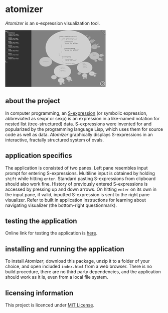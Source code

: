 # atomizer

*Atomizer* is an s-expression visualization tool.

![](media/ssh-320-atomizer.png)

## about the project

In computer programming, an [S-expression](https://en.wikipedia.org/wiki/S-expression) (or symbolic expression, abbreviated as sexpr or sexp) is an expression in a like-named notation for nested list (tree-structured) data. S-expressions were invented for and popularized by the programming language Lisp, which uses them for source code as well as data. *Atomizer* graphically displays S-expressions in an interactive, fractally structured system of ovals.

## application specifics

The application is consisted of two panes. Left pane resembles input prompt for entering S-expressions. Multiline input is obtained by holding `shift` while hitting `enter`. Standard pasting S-expressions from clipboard should also work fine. History of previously entered S-expressions is accessed by pressing up and down arrows. On hitting `enter` on its own in the input pane, if valid, inputted S-expression is sent to the right pane visualizer. Refer to built in application instructions for learning about navigating visualizer (the bottom-right questionmark).

## testing the application

Online link for testing the application is [here](https://contrast-zone.github.io/atomizer/).

## installing and running the application

To install *Atomizer*, download this package, unzip it to a folder of your choice, and open included `index.html` from a web browser. There is no build procedure, there are no third party dependencies, and the application should work as it is, even from a local file system.

## licensing information

This project is licenced under [MIT License](LICENSE).
